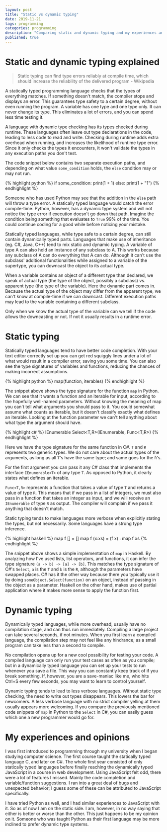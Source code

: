 ```yaml
---
layout: post
title: "Static vs dynamic typing"
date: 2019-11-21
tags: programming
categories: programming
description: "Comparing static and dynamic typing and my experiences and opinions."
published: true
---
```



# Static and dynamic typing explained 

> Static typing can find type errors reliably at compile time, 
> which should increase the reliability of the delivered 
> program - Wikipedia

A statically typed programming language checks that the types of everything matches. If something doesn't match, the compiler stops and displays an error. This guarantees type safety to a certain degree, without even running the program. A variable has one type and one type only. It can never change its type. This eliminates a lot of errors, and you can spend less time testing it. 

A language with dynamic type checking has its types checked during runtime.  These languages often leave out type declarations in the code, leading to less code to read and write.  Checking during runtime adds extra overhead when running, and increases the likelihood of runtime type error. Since it only checks the types it encounters, it won't validate the types in any execution paths you don't test. 

The code snippet below contains two separate execution paths, and depending on what value `some_condition` holds, the `else` condition may or may not run. 

{% highlight python %}
if some_condition:
   print(1 + 1)
else:
   print(1 + "1") 
{% endhighlight %}

Someone who has used Python may see that the addition in the `else` path will throw a type error.  A statically typed language would catch the error compile-time.  Python, however, has a dynamic type system and will not notice the type error if execution doesn't go down that path.  Imagine the condition being something that evaluates to `True` 99% of the time. You could continue coding for a good while before noticing your mistake.

Statically typed languages, while type safe to a certain degree, can still contain dynamically typed parts. Languages that make use of inheritance (eg. C#, Java, C++) tend to mix static and dynamic typing.  A variable of type A can also hold an instance of any subclass to A.  This works because any subclass of A can do everything that A can do. Although it can't use the subclass' additional functionalities while assigned to a variable of the supertype, you can downcast the object to its actual type. 

When a variable contains an object of a different type than declared, we speak of actual type (the type of the object, possibly a subclass) vs. apparent type (the type of the variable).  Here the dynamic part comes in. Because the actual type of the object may differ from the apparent type, we can't know at compile-time if we can downcast. Different execution paths may lead to the variable containing a different subclass. 

Only when we know the actual type of the variable can we tell if the code allows the downcasting or not. If not it usually results in a runtime error.

# Static typing

Statically typed languages tend to have better code completion.  With your text editor correctly set up you can get red squiggly lines under a lot of what would result in a compiler error, saving you some time. You can also see the type signatures of variables and functions, reducing the chances of making incorrect assumptions. 

{% highlight python %}
map(function, iterables)
{% endhighlight %}

The snippet above shows the type signature for the function `map` in Python. We can see that it wants a function and an iterable for input, according to the hopefully well-named parameters. Without knowing the meaning of map you can't tell what arguments you should pass to it. You could somewhat assume what counts as iterable, but it doesn't classify exactly what defines an iterable.  Looking at the function parameter we can't tell anything about what type the argument should have.


{% highlight c# %}
IEnumerable<R> Select<T,R>(IEnumerable<T>, Func<T,R>)
{% endhighlight %}

Here we have the type signature for the same function in C#.  `T` and `R` represents two generic types. We do not care about the actual types of the arguments, as long as all `T`'s have the same type; and same goes for the `R`'s. 

For the first argument you can pass it any C# class that implements the interface `IEnumerable<T>` of any type `T`. As opposed to Python, it clearly states what defines an iterable.

`Func<T,R>` represents a function that takes a value of type `T` and returns a value of type `R`. This means that if we pass in a list of integers, we must also pass in a function that takes an integer as input, and we will receive an `IEnumerable` of type `R` as output. The compiler will complain if we pass it anything that doesn't match.

Static typing tends to make languages more verbose when explicitly stating the types, but not necessarily. Some languages have a strong type inference. 

{% highlight haskell %}
map f [] = []
map f (x:xs) = (f x) : map f xs
{% endhighlight %}

The snippet above shows a simple implementation of `map` in Haskell.  By analyzing how I've used lists, list operators, and functions, it can infer the type signature `(a -> b) -> [a] -> [b]`.  This matches the type signature of C#'s `Select`, `a` is the `T` and `b` is the `R`, although the parameters have swapped places.  C# has it the other way because there you typically use it by doing `someObject.Select(function)` on an object, instead of passing in the object as a parameter. Haskell on the other hand, makes use of partial application where it makes more sense to apply the function first.


# Dynamic typing

Dynamically typed languages, while more overhead, usually have no compilation stage, and can thus run immediately. Compiling a large project can take several seconds, if not minutes. When you first learn a compiled language, the compilation step may not feel like any hindrance; as a small program can take less than a second to compile. 

No compilation opens up for a new cool possibility for testing your code.  A compiled language can only run your test cases as often as you compile; but in a dynamically typed language you can set up your tests to run whenever you save a file.  This way you can constantly keep track of if you break something.  If, however, you are a save-maniac like me, who hits Ctrl+S every few seconds, you may want to learn to control yourself.

Dynamic typing tends to lead to less verbose languages. Without static type checking, the need to write out types disappears. This lowers the bar for newcomers.  A less verbose language with no strict compiler yelling at them usually appears more welcoming. If you compare the previously mentioned code snippets of `map` in Python to the `Select` in C#, you can easily guess which one a new programmer would go for. 


# My experiences and opinions
I was first introduced to programming through my university when I began studying computer science. The first course taught the statically typed language C, and later on C#. The whole first year consisted of only statically typed languages before finally reaching the dynamically typed JavaScript in a course in web development. Using JavaScript felt odd, there were a lot of features I missed. Mainly the code completion and variable/function suggestions. I ran into a great deal of bugs and unexpected behavior; I guess some of these can be attributed to JavaScript specifically.

I have tried Python as well, and I had similar experiences to JavaScript with it. So as of now I am on the static side. I am, however, in no way saying that either is better or worse than the other. This just happens to be my opinion on it. Someone who was taught Python as their first language may be more inclined to prefer dynamic type systems.
